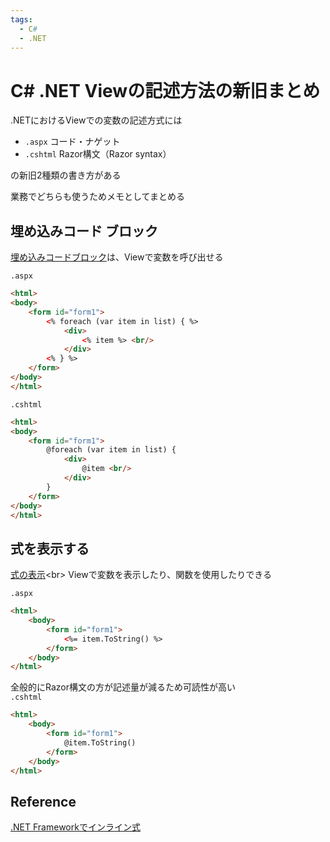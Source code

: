 ```yaml
---
tags:
  - C#
  - .NET
---
```


# C# .NET Viewの記述方法の新旧まとめ

.NETにおけるViewでの変数の記述方式には

- `.aspx`    コード・ナゲット
- `.cshtml`  Razor構文（Razor syntax）<br>

の新旧2種類の書き方がある<br>

業務でどちらも使うためメモとしてまとめる<br>

## 埋め込みコード ブロック
[埋め込みコードブロック](https://learn.microsoft.com/ja-jp/previous-versions/ms178135(v=vs.140))は、Viewで変数を呼び出せる

`.aspx`
```html
<html>
<body>
    <form id="form1">
        <% foreach (var item in list) { %>
            <div>
                <% item %> <br/>
            </div>
        <% } %>
    </form>
</body>
</html>
```

`.cshtml`
```html
<html>
<body>
    <form id="form1">
        @foreach (var item in list) {
            <div>
                @item <br/>
            </div>
        }
    </form>
</body>
</html>
```

## 式を表示する
[式の表示](https://learn.microsoft.com/ja-jp/previous-versions/visualstudio/visual-studio-2010/6dwsdcf5(v=vs.100))<br>
Viewで変数を表示したり、関数を使用したりできる

`.aspx`
```html
<html>
    <body>
        <form id="form1">
            <%= item.ToString() %>
        </form>
    </body>
</html>
```
全般的にRazor構文の方が記述量が減るため可読性が高い<br>
`.cshtml`
```html
<html>
    <body>
        <form id="form1">
            @item.ToString()
        </form>
    </body>
</html>
```


## Reference
[.NET Frameworkでインライン式](https://learn.microsoft.com/ja-jp/troubleshoot/developer/webapps/aspnet/development/inline-expressions)<br>
